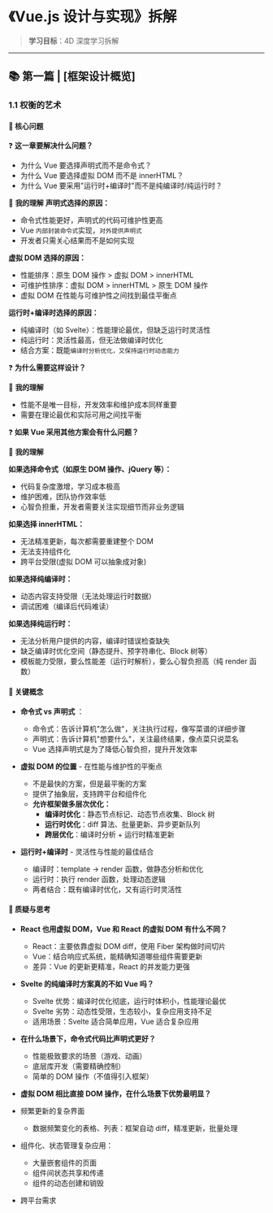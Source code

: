 # 《Vue.js 设计与实现》拆解

> **学习目标**：4D 深度学习拆解

---

## 📚 第一篇 | [框架设计概览]

### 1.1 **权衡的艺术**

#### 📖 核心问题

❓ **这一章要解决什么问题？**

- 为什么 Vue 要选择声明式而不是命令式？
- 为什么 Vue 要选择虚拟 DOM 而不是 innerHTML？
- 为什么 Vue 要采用"运行时+编译时"而不是纯编译时/纯运行时？

💭 **我的理解**
**声明式选择的原因：**

- 命令式性能更好，声明式的代码可维护性更高
- Vue `内部封装命令式`实现，`对外提供声明式`
- 开发者只需关心结果而不是如何实现

**虚拟 DOM 选择的原因：**

- 性能排序：原生 DOM 操作 > 虚拟 DOM > innerHTML
- 可维护性排序：虚拟 DOM > innerHTML > 原生 DOM 操作
- 虚拟 DOM 在性能与可维护性之间找到最佳平衡点

**运行时+编译时选择的原因：**

- 纯编译时（如 Svelte）：性能理论最优，但缺乏运行时灵活性
- 纯运行时：灵活性最高，但无法做编译时优化
- 结合方案：既能`编译时分析优化，又保持运行时动态能力`

❓ **为什么需要这样设计？**

💭 **我的理解**

- 性能不是唯一目标，开发效率和维护成本同样重要
- 需要在理论最优和实际可用之间找平衡

❓ **如果 Vue 采用其他方案会有什么问题？**

💭 **我的理解**

**如果选择命令式（如原生 DOM 操作、jQuery 等）：**

- 代码复杂度激增，学习成本极高
- 维护困难，团队协作效率低
- 心智负担重，开发者需要关注实现细节而非业务逻辑

**如果选择 innerHTML：**

- 无法精准更新，每次都需要重建整个 DOM
- 无法支持组件化
- 跨平台受限(虚拟 DOM 可以抽象成对象)

**如果选择纯编译时：**

- 动态内容支持受限（无法处理运行时数据）
- 调试困难（编译后代码难读）

**如果选择纯运行时：**

- 无法分析用户提供的内容，编译时错误检查缺失
- 缺乏编译时优化空间（静态提升、预字符串化、Block 树等）
- 模板能力受限，要么性能差（运行时解析），要么心智负担高（纯 render 函数）

#### 🎯 关键概念

- **命令式 vs 声明式** ：

  - 命令式：告诉计算机"怎么做"，关注执行过程，像写菜谱的详细步骤
  - 声明式：告诉计算机"想要什么"，关注最终结果，像点菜只说菜名
  - Vue 选择声明式是为了降低心智负担，提升开发效率

- **虚拟 DOM 的位置** - 在性能与维护性的平衡点

  - 不是最快的方案，但是最平衡的方案
  - 提供了抽象层，支持跨平台和组件化
  - **允许框架做多层次优化：**
    - **编译时优化**：静态节点标记、动态节点收集、Block 树
    - **运行时优化**：diff 算法、批量更新、异步更新队列
    - **跨层优化**：编译时分析 + 运行时精准更新

- **运行时+编译时** - 灵活性与性能的最佳结合
  - 编译时：template -> render 函数，做静态分析和优化
  - 运行时：执行 render 函数，处理动态逻辑
  - 两者结合：既有编译时优化，又有运行时灵活性

#### 🤔 质疑与思考

- **React 也用虚拟 DOM，Vue 和 React 的虚拟 DOM 有什么不同？**

  - React：主要依靠虚拟 DOM diff，使用 Fiber 架构做时间切片
  - Vue：结合响应式系统，能精确知道哪些组件需要更新
  - 差异：Vue 的更新更精准，React 的并发能力更强

- **Svelte 的纯编译时方案真的不如 Vue 吗？**

  - Svelte 优势：编译时优化彻底，运行时体积小，性能理论最优
  - Svelte 劣势：动态性受限，生态较小，复杂应用支持不足
  - 适用场景：Svelte 适合简单应用，Vue 适合复杂应用

- **在什么场景下，命令式代码比声明式更好？**

  - 性能极致要求的场景（游戏、动画）
  - 底层库开发（需要精确控制）
  - 简单的 DOM 操作（不值得引入框架）

- **虚拟 DOM 相比直接 DOM 操作，在什么场景下优势最明显？**
- 频繁更新的复杂界面
  - 数据频繁变化的表格、列表：框架自动 diff，精准更新，批量处理
- 组件化、状态管理复杂应用：
  - 大量嵌套组件的页面
  - 组件间状态共享和传递
  - 组件的动态创建和销毁
- 跨平台需求

